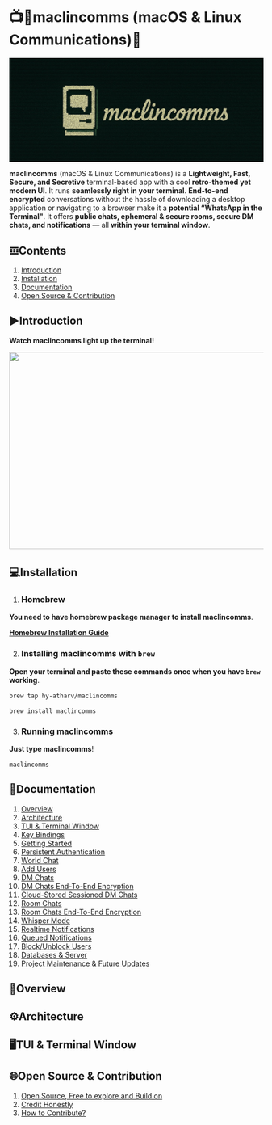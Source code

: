 # 📺💬maclincomms (macOS & Linux Communications)💬
<p align="center">
<img width=700 src="https://github.com/hy-atharv/maclincomms/blob/76841e0ce9206b8703f185bee8efd2158fda9df3/maclincomms.png" align="center">
</p>

**maclincomms** (macOS & Linux Communications) is a **Lightweight, Fast, Secure, and Secretive** terminal-based app with a cool **retro-themed yet modern UI**. It runs **seamlessly right in your terminal**.
**End-to-end encrypted** conversations without the hassle of downloading a desktop application or navigating to a browser make it a **potential “WhatsApp in the Terminal"**.
It offers **public chats, ephemeral & secure rooms, secure DM chats, and notifications** — all **within your terminal window**.


## 𝌞Contents

1. [Introduction](https://github.com/hy-atharv/maclincomms#%EF%B8%8Fintroduction)
2. [Installation](https://github.com/hy-atharv/maclincomms/blob/main/README.md#installation)
3. [Documentation](https://github.com/hy-atharv/maclincomms/blob/main/README.md#documentation)
4. [Open Source & Contribution](https://github.com/hy-atharv/maclincomms/blob/main/README.md#open-source--contribution)

## ▶️Introduction
**Watch maclincomms light up the terminal!**

<p align="center">
  <a href="https://youtu.be/Vs1rYvz6bCc">
    <img src="https://github.com/user-attachments/assets/b58a4a5f-8acb-46b2-a784-f6432458e207" width="630" height="390">
  </a>
</p>

## 💻Installation

1. ### Homebrew
**You need to have homebrew package manager to install maclincomms**.

[**Homebrew Installation Guide**](https://brew.sh)

2. ### Installing maclincomms with `brew`
**Open your terminal and paste these commands once when you have `brew` working**.
```
brew tap hy-atharv/maclincomms
```
```
brew install maclincomms
```
3. ### Running maclincomms
**Just type maclincomms**!
```
maclincomms
```

## 📜Documentation

1. [Overview](https://github.com/hy-atharv/maclincomms/blob/main/README.md#overview)
2. [Architecture](https://github.com/hy-atharv/maclincomms/blob/main/README.md#%EF%B8%8Farchitecture)
3. [TUI & Terminal Window](https://github.com/hy-atharv/maclincomms/blob/main/README.md#%EF%B8%8Ftui--terminal-window)
4. [Key Bindings](https://github.com/hy-atharv/maclincomms/blob/main/README.md#documentation)
5. [Getting Started](https://github.com/hy-atharv/maclincomms/blob/main/README.md#open-source--contribution)
6. [Persistent Authentication](https://github.com/hy-atharv/maclincomms/blob/main/README.md#open-source--contribution)
7. [World Chat](https://github.com/hy-atharv/maclincomms/blob/main/README.md#open-source--contribution)
8. [Add Users](https://github.com/hy-atharv/maclincomms/blob/main/README.md#open-source--contribution)
9. [DM Chats](https://github.com/hy-atharv/maclincomms/blob/main/README.md#open-source--contribution)
10. [DM Chats End-To-End Encryption](https://github.com/hy-atharv/maclincomms/blob/main/README.md#open-source--contribution)
11. [Cloud-Stored Sessioned DM Chats](https://github.com/hy-atharv/maclincomms/blob/main/README.md#open-source--contribution)
12. [Room Chats](https://github.com/hy-atharv/maclincomms/blob/main/README.md#open-source--contribution)
13. [Room Chats End-To-End Encryption](https://github.com/hy-atharv/maclincomms/blob/main/README.md#open-source--contribution)
14. [Whisper Mode](https://github.com/hy-atharv/maclincomms/blob/main/README.md#open-source--contribution)
15. [Realtime Notifications](https://github.com/hy-atharv/maclincomms/blob/main/README.md#open-source--contribution)
16. [Queued Notifications](https://github.com/hy-atharv/maclincomms/blob/main/README.md#open-source--contribution)
17. [Block/Unblock Users](https://github.com/hy-atharv/maclincomms/blob/main/README.md#open-source--contribution)
18. [Databases & Server](https://github.com/hy-atharv/maclincomms/blob/main/README.md#open-source--contribution)
19. [Project Maintenance & Future Updates](https://github.com/hy-atharv/maclincomms/blob/main/README.md#open-source--contribution)


## 🔮Overview

## ⚙️Architecture

## 🖥️TUI & Terminal Window



## 🌐Open Source & Contribution

1. [Open Source, Free to explore and Build on](https://github.com/hy-atharv/maclincomms#%EF%B8%8Fintroduction)
2. [Credit Honestly](https://github.com/hy-atharv/maclincomms#%EF%B8%8Fintroduction)
3. [How to Contribute?](https://github.com/hy-atharv/maclincomms#%EF%B8%8Fintroduction)

